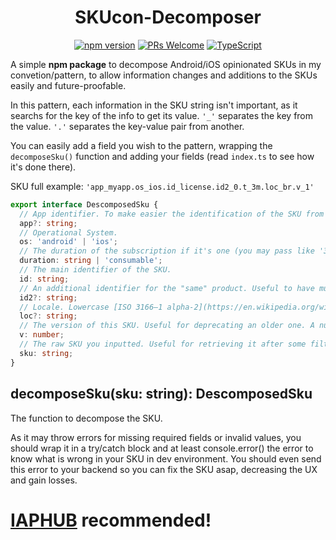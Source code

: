 <div align="center">

# SKUcon-Decomposer

[![npm version](https://badge.fury.io/js/skucon-decomposer.svg)](https://www.npmjs.com/package/skucon-decomposer)
[![PRs Welcome](https://img.shields.io/badge/PRs-welcome-brightgreen.svg?style=flat-square)](http://makeapullrequest.com)
[![TypeScript](https://badgen.net/npm/types/env-var)](http://www.typescriptlang.org/)

</div>

A simple **npm package** to decompose Android/iOS opinionated SKUs in my convetion/pattern, to allow information changes and additions to the SKUs easily and future-proofable.

In this pattern, each information in the SKU string isn't important, as it searchs for the key of the info to get its value. `'_'` separates the key from the value. `'.'` separates the key-value pair from another.

You can easily add a field you wish to the pattern, wrapping the `decomposeSku()` function and adding your fields (read `index.ts` to see how it's done there).


SKU full example:
`'app_myapp.os_ios.id_license.id2_0.t_3m.loc_br.v_1'`

```typescript
export interface DescomposedSku {
  // App identifier. To make easier the identification of the SKU from other apps. Optional.
  app?: string;
  // Operational System.
  os: 'android' | 'ios';
  // The duration of the subscription if it's one (you may pass like '3m' for 3 months), or 'consumable' if it's one. It's the `t` field with a better name.
  duration: string | 'consumable';
  // The main identifier of the SKU.
  id: string;
  // An additional identifier for the "same" product. Useful to have multiple active subscriptions of the same product for different targets.
  id2?: string;
  // Locale. Lowercase [ISO 3166–1 alpha-2](https://en.wikipedia.org/wiki/ISO_3166-1_alpha-2) or another pattern you may preffer. Useful for iOS specific pricing. Optional. Omitting it means default / international value. Optional.
  loc?: string;
  // The version of this SKU. Useful for deprecating an older one. A number.
  v: number;
  // The raw SKU you inputted. Useful for retrieving it after some filtrations.
  sku: string;
}
```


## decomposeSku(sku: string): DescomposedSku

The function to decompose the SKU.

As it may throw errors for missing required fields or invalid values, you should wrap it in a try/catch block and at least console.error() the error to know what is wrong in your SKU in dev environment. You should even send this error to your backend so you can fix the SKU asap, decreasing the UX and gain losses.




# [IAPHUB](https://www.iaphub.com/) recommended!